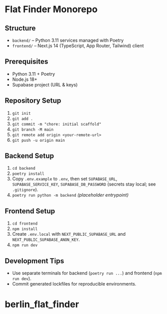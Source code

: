# Flat Finder Monorepo

## Structure
- `backend/` – Python 3.11 services managed with Poetry  
- `frontend/` – Next.js 14 (TypeScript, App Router, Tailwind) client  

## Prerequisites
- Python 3.11 + Poetry
- Node.js 18+
- Supabase project (URL & keys)

## Repository Setup
1. `git init`
2. `git add .`
3. `git commit -m "chore: initial scaffold"`
4. `git branch -M main`
5. `git remote add origin <your-remote-url>`
6. `git push -u origin main`

## Backend Setup
1. `cd backend`
2. `poetry install`
3. Copy `.env.example` to `.env`, then set `SUPABASE_URL`, `SUPABASE_SERVICE_KEY`, `SUPABASE_DB_PASSWORD` (secrets stay local; see `.gitignore`).
4. `poetry run python -m backend` *(placeholder entrypoint)*

## Frontend Setup
1. `cd frontend`
2. `npm install`
3. Create `.env.local` with `NEXT_PUBLIC_SUPABASE_URL` and `NEXT_PUBLIC_SUPABASE_ANON_KEY`.
4. `npm run dev`

## Development Tips
- Use separate terminals for backend (`poetry run ...`) and frontend (`npm run dev`).
- Commit generated lockfiles for reproducible environments.
# berlin_flat_finder
